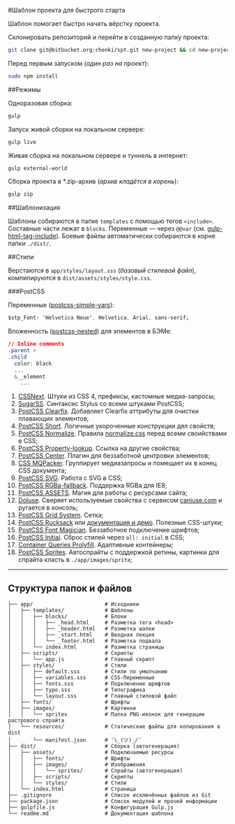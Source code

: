 #Шаблон проекта для быстрого старта

Шаблон помогает быстро начать вёрстку проекта.

Склонировать репозиторий и перейти в созданную папку проекта:

```bash
git clone git@bitbucket.org:chenki/spt.git new-project && cd new-project
```

Перед первым запуском (_один раз на проект_):

```bash
sudo npm install
```
##Режимы

Одноразовая сборка:

```bash
gulp
```

Запуск живой сборки на локальном сервере:

```bash
gulp live
```

Живая сборка на локальном сервере и туннель в интернет:

```bash
gulp external-world
```

Сборка проекта в *.zip-архив (_архив кладётся в корень_):

```bash
gulp zip
```

##Шаблонизация

Шаблоны собираются в папке `templates` с помощью тегов `<include>`. Составные части лежат в `blocks`. Переменные — через `@@var` (см. [gulp-html-tag-include](https://github.com/zaharin/gulp-html-tag-include)). Боевые файлы автоматически собираются в корне папки `./dist/`.

##Стили

Верстаются в `app/styles/layout.sss` (_базовый стилевой файл_), компилируются в `dist/assets/styles/style.css`.

###PostCSS

Переменные ([postcss-simple-vars](https://github.com/postcss/postcss-simple-vars)):

```css
$stp_Font: 'Helvetica Neue', Helvetica, Arial, sans-serif;
```
Вложенность ([postcss-nested](https://github.com/postcss/postcss-nested)) для элементов в БЭМе:

```css
// Inline comments
.parent >
.child
  color: black
  ...
  &__element
    ...
```

1. [CSSNext](http://cssnext.io). Штуки из CSS 4, префиксы, кастомные медиа-запросы;
2. [SugarSS](https://github.com/postcss/sugarss). Синтаксис Stylus со всеми штуками PostCSS;
3. [PostCSS Clearfix](https://github.com/seaneking/postcss-clearfix). Добавляет Clearfix аттрибуты для очистки плавающих элементов;
4. [PostCSS Short](https://github.com/jonathantneal/postcss-short). Логичные укороченные конструкции дял свойств;
5. [PostCSS Normalize](https://github.com/seaneking/postcss-normalize). Правила [normalize.css](https://github.com/necolas/normalize.css) перед всеми своийствами в CSS;
6. [PostCSS Property-lookup](https://github.com/simonsmith/postcss-property-lookup). Ссылка на другие свойства;
7. [PostCSS Center](https://github.com/jedmao/postcss-center). Плагин для беззаботной центровки элементов;
8. [CSS MQPacker](https://www.npmjs.com/package/css-mqpacker). Группирует медиазапросы и помещает их в конец CSS документа;
9. [PostCSS SVG](https://github.com/Pavliko/postcss-svg). Работа с SVG в CSS;
10. [PostCSS RGBa-fallback](https://github.com/postcss/postcss-color-rgba-fallback). Поддержка RGBa для IE8;
11. [PostCSS ASSETS](https://github.com/assetsjs/postcss-assets). Магия для работы с ресурсами сайта;
12. [DoIuse](https://github.com/anandthakker/doiuse). Сверяет используемые свойства с сервисом [caniuse.com](http://caniuse.com) и ругается в консоль;
13. [PostCSS Grid System](https://github.com/francoisromain/postcss-grid-system). Сетка;
14. [PostCSS Rucksack](https://github.com/simplaio/rucksack) или [документация и демо](http://simplaio.github.io/rucksack/). Полезные CSS-штуки;
15. [PostCSS Font Magician](https://github.com/jonathantneal/postcss-font-magician). Беззаботное подключение шрифтов;
16. [PostCSS Initial](https://github.com/maximkoretskiy/postcss-initial). Сброс стилей через `all: initial` в CSS;
17. [Container Queries Prolyfill](https://github.com/ausi/cq-prolyfill). Адаптивные контейнеры;
18. [PostCSS Sprites](https://github.com/2createStudio/postcss-sprites). Автоспрайты с поддержкой ретины, картинки для спрайта класть в `./app/images/sprite`;
- - - -

## Структура папок и файлов

```
├── app/                       # Исходники
│   ├── templates/             # Шаблоны
│   │   ├── blocks/            # Блоки
│   │   │   ├── _head.html     # Разметка тега <head>
│   │   │   ├── _header.html   # Разметка шапки
│   │   │   ├── _start.html    # Вводная лекция
│   │   │   └── _footer.html   # Разметка подвала
│   │   └── index.html         # Разметка страницы
│   ├── scripts/               # Скрипты
│   │   └── app.js             # Главный скрипт
│   ├── styles/                # Стили
│   │   ├── default.sss        # Стили по умолчанию
│   │   ├── variables.sss      # CSS-Переменные
│   │   ├── fonts.sss          # Подключение шрифтов
│   │   ├── typo.sss           # Типографика
│   │   └── layout.sss         # Главный стилевой файл
│   ├── fonts/                 # Шрифты
│   ├── images/                # Картинки
│   │   └── sprites            # Папка PNG-иконок для генерации растрового спрайта
│   └── resources/             # Статические файлы для копирования в dist
│       └── manifest.json      # ¯\_(ツ)_/¯
├── dist/                      # Сборка (автогенерация)
│   ├── assets/                # Подключаемые ресурсы
│   │   ├── fonts/             # Шрифты
│   │   ├── images/            # Изображения
│   │   │   └── sprites/       # Спрайты (автогенерация)
│   │   ├── scripts/           # Скрипты
│   │   └── styles/            # Стили
│   └── index.html             # Страница
├── .gitignore                 # Список исключённых файлов из Git
├── package.json               # Список модулей и прочей информации
├── gulpfile.js                # Конфигурация Gulp.js
└── readme.md                  # Документация шаблона
```
